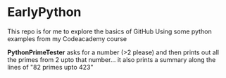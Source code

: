 # EarlyPython

This repo is for me to explore the basics of GitHub
Using some python examples from my Codeacademy course

**PythonPrimeTester** asks for a number (>2 please) and then prints out all the primes from 2 upto that number...
it also prints a summary along the lines of "82 primes upto 423"
